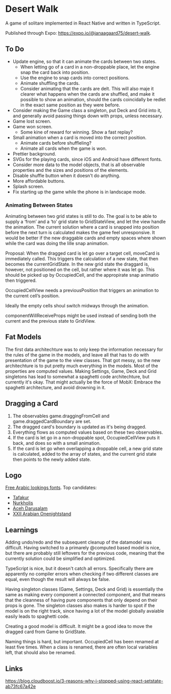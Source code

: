 # Desert Walk

A game of solitare implemented in React Native and written in TypeScript.

Published through Expo: <https://expo.io/@janaagaard75/desert-walk>.

## To Do

* Update engine, so that it can animate the cards between two states.
  * When letting go of a card in a non-droppable place, let the engine snap the card back into position.
  * Use the engine to snap cards into correct positions.
  * Animate shuffling the cards.
  * Consider animating that the cards are delt. This will also maje it clearer what happens when the cards arw shuffled, and make it possible to show an animation, should the cards coincidally be redlet in the exact same position as they were before.
* Consider making the Game class a singleton, put Deck and Grid into it, and generally avoid passing things down with props, unless necessary.
* Game lost screen.
* Game won screen.
  * Some kine of reward for winning. Show a fast replay?
* Small animation when a card is moved into the correct position.
  * Animate cards before shuffleling?
  * Animate all cards when the game is won.
* Prettier background.
* SVGs for the playing cards, since iOS and Android have different fonts.
* Consider more data to the model objects, that is all observable properties and the sizes and positions of the elements.
* Disable shuffle button when it doesn't do anything.
* More affordable buttons.
* Splash screen.
* Fix starting up the game while the phone is in landscape mode.

### Animating Between States

Animating between two grid states is still to do. The goal is to be able to supply a ‘from’ and a ‘to’ grid state to GridStateView, and let the view handle the animation. The current solution where a card is snapped into position before the next turn is calculated makes the game feel unresponsive. It would be better if the new draggable cards and empty spaces where shown while the card was doing the lille snap animation.

Proposal: When the dragged card is let go over a target cell, moveCard is immediately called. This triggers the calculation of a new state, that then becomes the currentGridState. In the new grid state the draggard is, however, not positioned on the cell, but rather where it was let go. This should be picked up by OccupiedCell, and the appropirate snap animatio then triggered.

OccupiedCellView needs a previousPosition that triggers an animation to the current cell’s position.

Ideally the empty cells shoul switch midways through the animation.

componentWillReceiveProps might be used instead of sending both the current and the previous state to GridView.


## Fat Models

The first data architechture was to only keep the information necessary for the rules of the game in the models, and leave all that has to do with presentation of the game to the view classes. That got messy, so the new architechture is to put pretty much everything in the models. Most of the properties are computed values. Making Settings, Game, Deck and Grid singletons has lead to somewhat a spaghetti code architechture, but currently it's okay. That might actually be the force of MobX: Embrace the spaghetti architecture, and avoid drowning in it.

## Dragging a Card

1. The observables game.draggingFromCell and game.draggedCardBoundary are set.
1. The dragged card's boundary is updated as it's being dragged.
1. Everything flows as computed values based on these two observables.
1. If the card is let go in a non-droppable spot, OccupiedCellView puts it back, and does so with a small animation.
1. If the card is let go when overlapping a droppable cell, a new grid state is calculated, added to the array of states, and the current grid state then points to the newly added state.

## Logo

[Free Arabic lookings fonts](http://www.dafont.com/theme.php?cat=202&text=Desert+Walk+1234567890+AKQJ&l[]=10&l[]=1). Top candidates:

* [Tafakur](http://www.dafont.com/tafakur.font?text=Desert+Walk+A+2+3+4+5+6+7+8+9+10+K+Q+J&fpp=100&l[]=10&l[]=1)
* [Nurkholis](http://www.dafont.com/nurkholis.font?text=Desert+Walk+A+2+3+4+5+6+7+8+9+10+K+Q+J&fpp=100&l[]=10&l[]=1)
* [Aceh Darusalam](http://www.dafont.com/aceh-darusalam.font?text=Desert+Walk+A+2+3+4+5+6+7+8+9+10+K+Q+J&fpp=100&l[]=10&l[]=1)
* [XXII Arabian Onenightstand](http://www.dafont.com/xxii-arabian-onenightstand.font?text=Desert+Walk+A+2+3+4+5+6+7+8+9+10+J+Q+K)

## Learnings

Adding undo/redo and the subsequent cleanup of the datamodel was difficult. Having switched to a primarely @computed based model is nice, but there are probably still leftovers for the previous code, meaning that the currently solution could be simplified and optimized.

TypeScript is nice, but it doesn't catch all errors. Specifically there are apparently no compiler errors when checking if two different classes are equal, even though the result will always be false.

Having singleton classes (Game, Settings, Deck and Grid) is essentially the same as making every component a connected component, and that means that the cleanness of having pure components that only depend on their props is gone. The singleton classes also makes is harder to spot if the model is on the right track, since having a lot of the model globally avaiable easily leads to spaghetti code.

Creating a good model is difficult. It might be a good idea to move the dragged card from Game to GridState.

Naming things is hard, but important. OccupiedCell has been renamed at least five times. When a class is renamed, there are often local variables left, that should also be renamed.

## Links

<https://blog.cloudboost.io/3-reasons-why-i-stopped-using-react-setstate-ab73fc67a42e>